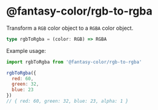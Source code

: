 # @fantasy-color/rgb-to-rgba

Transform a `RGB` color object to a `RGBA` color object.

```ts
type rgbToRgba = (color: RGB) => RGBA
```

Example usage:

```js
import rgbToRgba from '@fantasy-color/rgb-to-rgba'

rgbToRgba({
  red: 60,
  green: 32,
  blue: 23
})
// { red: 60, green: 32, blue: 23, alpha: 1 }
```
